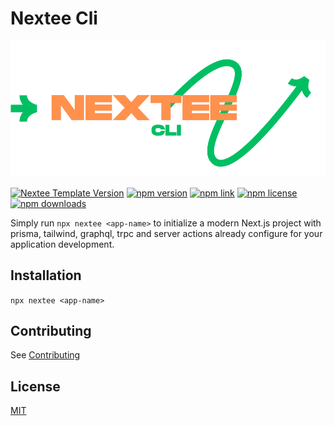 # Nextee Cli
![logo](images/nextee-cli.svg)

[![Nextee Template Version](https://img.shields.io/github/v/release/mitch1009/nextee.svg)](https://github.com/mitch1009/nextee-cli/releases)
[![npm version](https://img.shields.io/npm/v/nextee.svg)](https://www.npmjs.com/package/nextee)
[![npm link](https://img.shields.io/npm/l/nextee.svg)](https://www.npmjs.com/package/nextee)
[![npm license](https://img.shields.io/npm/l/nextee.svg)](https://www.npmjs.com/package/nextee)
[![npm downloads](https://img.shields.io/npm/dm/nextee.svg)](https://www.npmjs.com/package/nextee)

Simply run `npx nextee <app-name>` to initialize a modern Next.js project with prisma, tailwind, graphql, trpc and server actions already configure for your application development.

## Installation

`npx nextee <app-name>`

## Contributing

See [Contributing](CONTRIBUTING)

## License

[MIT](LICENSE)

